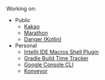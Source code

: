Working on:
* Public
  * [Kakao](https://github.com/kakaoCup/)
  * [Marathon](https://github.com/MarathonLabs/marathon)
  * [Danger (Kotlin)](http://github.com/danger/kotlin)
* Personal
  * [Intellij IDE Macros Shell Plugin](https://github.com/Vacxe/IntellijCliActions)
  * [Gradle Build Time Tracker](https://github.com/Vacxe/build-time-tracker)
  * [Google Console CLI](https://github.com/Vacxe/google-play-cli-kt)
  * [Konveyor](https://github.com/Vacxe/Konveyor)
